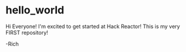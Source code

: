 # hello_world

Hi Everyone! I'm excited to get started at Hack Reactor! This is my very FIRST repository!

-Rich
